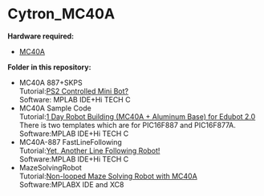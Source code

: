 # Cytron_MC40A
<strong>Hardware required:</strong><br/>
<ul>
<li><a href="http://cytron.com.my/p-MC40A" target="_blank"> MC40A </a></li>
</ul>
<strong>Folder in this repository:</strong><br/>
<ul>
<li>MC40A 887+SKPS</li>
Tutorial:<a href="http://tutorial.cytron.com.my/2010/11/17/ps2-controlled-mini-bot/" target="_blank">PS2 Controlled Mini Bot?</a><br/>
Software: MPLAB IDE+Hi TECH C
<li>MC40A Sample Code</li>
Tutorial:<a href="http://tutorial.cytron.com.my/2011/11/15/1-day-robot-building-mc40a-aluminum-base-for-edubot-2-0/" target="_blank">1 Day Robot Building (MC40A + Aluminum Base) for Edubot 2.0</a><br/>
There is two templates which are for PIC16F887 and PIC16F877A.<br/>
Software:MPLAB IDE+Hi TECH C
<li>MC40A-887 FastLineFollowing</li>
Tutorial:<a href="http://tutorial.cytron.com.my/2010/11/10/yet-another-line-following-robot/" target="_blank">Yet, Another Line Following Robot!</a><br/>
Software:MPLAB IDE+Hi TECH C
<li>MazeSolvingRobot</li>
Tutorial:<a href="http://tutorial.cytron.com.my/2014/03/10/non-looped-maze-solving-robot-with-mc40a/" target="_blank">Non-looped Maze Solving Robot with MC40A</a><br/>
Software:MPLABX IDE and XC8
</ul>

